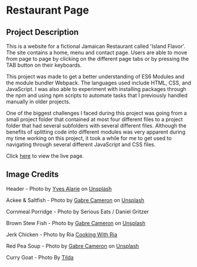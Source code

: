 # Restaurant Page

## Project Description

This is a website for a fictional Jamaican Restaurant called 'Island Flavor'. The site contains a home, menu and contact page. Users are able to move from page to page by clicking on the different page tabs or by pressing the TAB button on their keyboards.

This project was made to get a better understanding of ES6 Modules and the module bundler Webpack. The languages used include HTML, CSS, and JavaScript. I was also able to experiment with installing packages through the npm and using npm scripts to automate tasks that I previously handled manually in older projects.

One of the biggest challenges I faced during this project was going from a small project folder that contained at most four different files to a project folder that had several subfolders with several different files. Although the benefits of splitting code into different modules was very apparent during my time working on this project, it took a while for me to get used to navigating through several different JavaScript and CSS files.

Click [here](https://indigobill.github.io/restaurant-page/) to view the live page.

## Image Credits

Header - Photo by <a href="https://unsplash.com/@yvesalarie?utm_content=creditCopyText&utm_medium=referral&utm_source=unsplash">Yves Alarie</a> on <a href="https://unsplash.com/photos/green-mountain-under-blue-sky-BXk-N2fPLYo?utm_content=creditCopyText&utm_medium=referral&utm_source=unsplash">Unsplash</a>

Ackee & Saltfish - Photo by <a href="https://unsplash.com/@gabrecameron?utm_content=creditCopyText&utm_medium=referral&utm_source=unsplash">Gabre Cameron</a> on <a href="https://unsplash.com/photos/a-blue-plate-topped-with-food-next-to-a-cup-of-coffee-W4vDQETfroY?utm_content=creditCopyText&utm_medium=referral&utm_source=unsplash">Unsplash</a>
  
Cornmeal Porridge - Photo by Serious Eats / Daniel Gritzer

Brown Stew Fish - Photo by <a href="https://unsplash.com/@gabrecameron?utm_content=creditCopyText&utm_medium=referral&utm_source=unsplash">Gabre Cameron</a> on <a href="https://unsplash.com/photos/a-close-up-of-a-plate-of-food-on-a-table-hxVwlrOkP3c?utm_content=creditCopyText&utm_medium=referral&utm_source=unsplash">Unsplash</a>

Jerk Chicken - Photo by Ria <a href="https://cookingwithria.com/2020/03/best-jamaican-jerk-chicken-recipe/">Cooking With Ria</a>
  
Red Pea Soup - Photo by <a href="https://unsplash.com/@gabrecameron?utm_content=creditCopyText&utm_medium=referral&utm_source=unsplash">Gabre Cameron</a> on <a href="https://unsplash.com/photos/9jKfpXYPyVo?utm_content=creditCopyText&utm_medium=referral&utm_source=unsplash">Unsplash</a>

Curry Goat - Photo By <a href="https://www.tilda.com/recipes/curried-goat/">Tilda</a>
